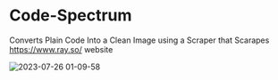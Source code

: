 # Code-Spectrum
Converts Plain Code Into a Clean Image using a Scraper that Scarapes https://www.ray.so/ website

![2023-07-26 01-09-58](https://github.com/Usf3md/Code-Spectrum/assets/101483527/4e061e4c-d9c1-4dab-a624-b0d5dd762920)
